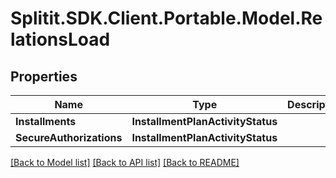 # Splitit.SDK.Client.Portable.Model.RelationsLoad
## Properties

Name | Type | Description | Notes
------------ | ------------- | ------------- | -------------
**Installments** | **InstallmentPlanActivityStatus** |  | 
**SecureAuthorizations** | **InstallmentPlanActivityStatus** |  | 

[[Back to Model list]](../README.md#documentation-for-models) [[Back to API list]](../README.md#documentation-for-api-endpoints) [[Back to README]](../README.md)

